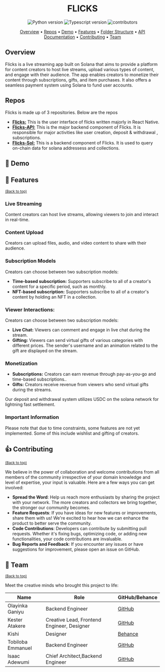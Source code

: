 <h1 align="center">
  FLICKS
</h1>

<p align="center">
    <img src="https://img.shields.io/badge/Python-3.11+-1f425f.svg?style=for-the-badge&logo=python" alt="Python version">
    <img src="https://img.shields.io/badge/TypeScript-007ACC?style=for-the-badge&logo=typescript&logoColor=white" alt="Typescript version">
    <img src="https://img.shields.io/github/contributors/prettyirrelevant/bridgebloc?style=for-the-badge" alt="contributors">
</p>

<p align="center">
  <a href="#-overview">Overview</a> •
  <a href="#-repos">Repos</a> •
    <a href="#-demo">Demo</a> •
    <a href="#-features">Features</a> •
    <a href="#-folder-structure">Folder Structure</a> •
    <a href="#-api-documentation">API Documentation</a> •
    <a href="#-contributing">Contributing</a> •
    <a href="#-team">Team</a>
</p>

## Overview

Flicks is a live streaming app built on Solana that aims to provide a platform for content creators to host live streams, upload various types of content, and engage with their audience. The app enables creators to monetize their content through subscriptions, gifts, and item purchases. It also offers a seamless payment system using Solana to fund user accounts.

## Repos

Flicks is made up of 3 repositories. Below are the repos

- **[Flicks:](https://github.com/codergon/flicks)** This is the user interface of flicks written majorly in React Native.
- **[Flicks-API:](https://github.com/prettyirrelevant/flicks-api)** This is the major backend component of Flicks. It is responsible for major activities like user creation, deposit & withdrawal , subscriptions.
- **[Flicks-Sol:](https://github.com/Jaybee020/flicks)** This is a backend component of Flicks. It is used to query on-chain data for solana addressess and collections.

## 🎥 Demo

[//]: # "[![Watch the video](https://img.youtube.com/vi/zV8lfBa39q8/maxresdefault.jpg)](https://youtu.be/zV8lfBa39q8)"

## 🎯 Features

<sup>[(Back to top)](#------------------------)</sup>

### Live Streaming

Content creators can host live streams, allowing viewers to join and interact in real-time.

### Content Upload

Creators can upload files, audio, and video content to share with their audience.

### Subscription Models

Creators can choose between two subscription models:

- **Time-based subscription:** Supporters subscribe to all of a creator's content for a specific period, such as monthly.
- **NFT-based subscription:** Supporters subscribe to all of a creator's content by holding an NFT in a collection.

### Viewer Interactions:

Creators can choose between two subscription models:

- **Live Chat:** Viewers can comment and engage in live chat during the stream.
- **Gifting:** Viewers can send virtual gifts of various categories with different prices. The sender's username and an animation related to the gift are displayed on the stream.

### Monetization

- **Subscriptions:** Creators can earn revenue through pay-as-you-go and time-based subscriptions..
- **Gifts:** Creators receive revenue from viewers who send virtual gifts during the streams.

Our deposit and withdrawal system utilizes USDC on the solana network for lightning fast settlement.

### Important Information

Please note that due to time constraints, some features are not yet implemented. Some of this include wishlist and gifting of creators.

## 👍 Contributing

<sup>[(Back to top)](#------------------------)</sup>

We believe in the power of collaboration and welcome contributions from all members of the community irrespective of your domain knowledge and level of expertise,
your input is valuable.
Here are a few ways you can get involved:

- **Spread the Word**: Help us reach more enthusiasts by sharing the project with your network. The more creators and collectors we bring together, the stronger our community becomes.
- **Feature Requests**: If you have ideas for new features or improvements, share them with us! We're excited to hear how we can enhance the product to better serve the community.
- **Code Contributions**: Developers can contribute by submitting pull requests. Whether it's fixing bugs, optimizing code, or adding new functionalities, your code contributions are invaluable.
- **Bug Reports and Feedback**: If you encounter any issues or have suggestions for improvement, please open an issue on GitHub.

## 👥 Team

<sup>[(Back to top)](#------------------------)</sup>

Meet the creative minds who brought this project to life:

| **Name**          | **Role**                                   | **GitHub/Behance**                            |
| ----------------- | ------------------------------------------ | --------------------------------------------- |
| Olayinka Ganiyu   | Backend Engineer                           | [GitHub](https://github.com/Jaybee020)        |
| Kester Atakere    | Creative Lead, Frontend Engineer, Designer | [GitHub](https://github.com/codergon)         |
| Kishi             | Designer                                   | [Behance](https://github.com/codergon)        |
| Tobiloba Emmanuel | Backend Engineer                           | [GitHub](https://github.com/Tee-py)           |
| Isaac Adewumi     | Chief Architect,Backend Engineer           | [GitHub](https://github.com/prettyirrelevant) |

